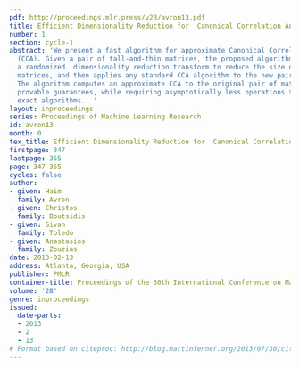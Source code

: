 ```yaml
---
pdf: http://proceedings.mlr.press/v28/avron13.pdf
title: Efficient Dimensionality Reduction for  Canonical Correlation Analysis
number: 1
section: cycle-1
abstract: 'We present a fast algorithm for approximate Canonical Correlation Analysis
  (CCA). Given a pair of tall-and-thin matrices, the proposed algorithm first employs
  a randomized  dimensionality reduction transform to reduce the size of the input
  matrices, and then applies any standard CCA algorithm to the new pair of matrices.
  The algorithm computes an approximate CCA to the original pair of matrices with
  provable guarantees, while requiring asymptotically less operations than the state-of-the-art
  exact algorithms.  '
layout: inproceedings
series: Proceedings of Machine Learning Research
id: avron13
month: 0
tex_title: Efficient Dimensionality Reduction for  Canonical Correlation Analysis
firstpage: 347
lastpage: 355
page: 347-355
cycles: false
author:
- given: Haim
  family: Avron
- given: Christos
  family: Boutsidis
- given: Sivan
  family: Toledo
- given: Anastasios
  family: Zouzias
date: 2013-02-13
address: Atlanta, Georgia, USA
publisher: PMLR
container-title: Proceedings of the 30th International Conference on Machine Learning
volume: '28'
genre: inproceedings
issued:
  date-parts:
  - 2013
  - 2
  - 13
# Format based on citeproc: http://blog.martinfenner.org/2013/07/30/citeproc-yaml-for-bibliographies/
---
```

